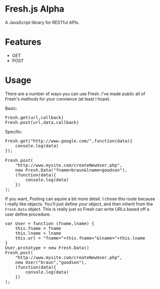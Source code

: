 Fresh.js Alpha
========

A JavaScript library for RESTful APIs.

Features
========

* GET
* POST

Usage
========

There are a number of ways you can use Fresh. I've made public all of Fresh's methods for your convience (at least I hope).

Basic:

<pre>
Fresh.get(url,callback)
Fresh.post(url,data,callback)
</pre>

Specific:

<pre>
Fresh.get("http://www.google.com/",function(data){
	console.log(data)
});

Fresh.post(
	"http://www.mysite.com/createNewUser.php",
	new Fresh.Data("fname=braun&lname=goodson"),
	(function(data){
		console.log(data)
	})
);
</pre>

If you want, Posting can aquire a bit more detail. I chose this route because I really like objects. You'll just define your object, and then inherit from the `Fresh.Data` object. This is really just so Fresh can write URLs based off a user define procedure.
<pre>
var User = function (fname,lname) {
	this.fname = fname
	this.lname = lname
	this.url = "fname="+this.fname+"&lname="+this.lname
}
User.prototype = new Fresh.Data()
Fresh.post(
	"http://www.mysite.com/createNewUser.php",
	new User("braun","goodson"),
	(function(data){
		console.log(data)
	})
);
</pre>

